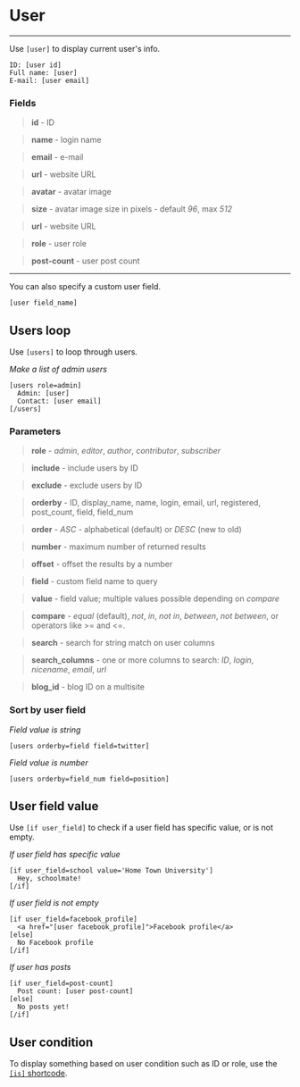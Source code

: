 
# User

---



Use `[user]` to display current user's info.

~~~
ID: [user id]
Full name: [user]
E-mail: [user email]
~~~



### Fields

> **id** - ID

> **name** - login name

> **email** - e-mail

> **url** - website URL

> **avatar** - avatar image

> **size** - avatar image size in pixels - default *96*, max *512*

> **url** - website URL

> **role** - user role

> **post-count** - user post count

---

You can also specify a custom user field.

~~~
[user field_name]
~~~

## Users loop



Use `[users]` to loop through users.

*Make a list of admin users*

~~~
[users role=admin]
  Admin: [user]
  Contact: [user email]
[/users]
~~~



### Parameters

> **role** - *admin*, *editor*, *author*, *contributor*, *subscriber*

> **include** - include users by ID

> **exclude** - exclude users by ID

> **orderby** - ID, display_name, name, login, email, url, registered, post_count, field, field_num

> **order** - *ASC* - alphabetical (default) or *DESC* (new to old)

> **number** - maximum number of returned results

> **offset** - offset the results by a number

> **field** - custom field name to query

> **value** - field value; multiple values possible depending on *compare*

> **compare** - *equal* (default), *not*, *in*, *not in*, *between*, *not between*, or operators like >= and <=.

> **search** - search for string match on user columns

> **search_columns** - one or more columns to search: *ID*, *login*, *nicename*, *email*, *url*

> **blog_id** - blog ID on a multisite



### Sort by user field

*Field value is string*

~~~
[users orderby=field field=twitter]
~~~

*Field value is number*

~~~
[users orderby=field_num field=position]
~~~

## User field value



Use `[if user_field]` to check if a user field has specific value, or is not empty.


*If user field has specific value*

~~~
[if user_field=school value='Home Town University']
  Hey, schoolmate!
[/if]
~~~

*If user field is not empty*

~~~
[if user_field=facebook_profile]
  <a href="[user facebook_profile]">Facebook profile</a>
[else]
  No Facebook profile
[/if]
~~~

*If user has posts*

~~~
[if user_field=post-count]
  Post count: [user post-count]
[else]
  No posts yet!
[/if]
~~~

## User condition



To display something based on user condition such as ID or role, use the [`[is]` shortcode](options-general.php?page=ccs_reference&tab=is).
